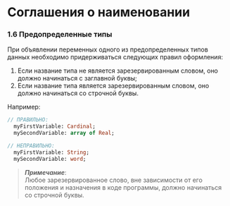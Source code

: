# Соглашения о наименовании

### 1.6 Предопределенные типы

При объявлении переменных одного из предопределенных типов данных необходимо придерживаться следующих правил оформления:  
1. Если название типа не является зарезервированным словом, оно должно начинаться с заглавной буквы;  
2. Если название типа является зарезервированным словом, оно должно начинаться со строчной буквы.

Например:

```Pascal
// ПРАВИЛЬНО:
  myFirstVariable: Cardinal;
  mySecondVariable: array of Real;

// НЕПРАВИЛЬНО:
  myFirstVariable: String;
  mySecondVariable: word;
```

> _**Примечание**_:  
> Любое зарезервированное слово, вне зависимости от его положения и назначения в коде программы, должно начинаться со строчной буквы.



